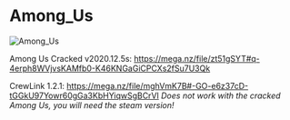 # Among_Us

![Among_Us](https://steamcdn-a.akamaihd.net/steam/apps/945360/header.jpg?t=1606236732)

Among Us Cracked v2020.12.5s: https://mega.nz/file/zt51gSYT#q-4erph8WVjvsKAMfb0-K46KNGaGiCPCXs2fSu7U3Qk

CrewLink 1.2.1: https://mega.nz/file/mghVmK7B#-GO-e6z37cD-tGGkU97Yowr60gGa3KbHYiqwSgBCrVI
*Does not work with the cracked Among Us, you will need the steam version!*
